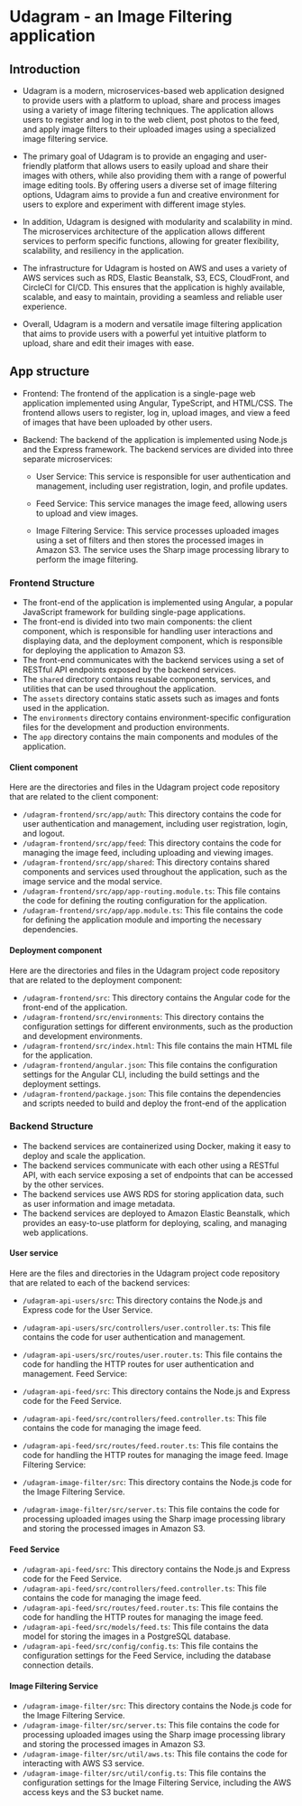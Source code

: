 # Udagram - an Image Filtering application

## Introduction

- Udagram is a modern, microservices-based web application designed to provide users with a platform to upload, share and process images using a variety of image filtering techniques. The application allows users to register and log in to the web client, post photos to the feed, and apply image filters to their uploaded images using a specialized image filtering service.

- The primary goal of Udagram is to provide an engaging and user-friendly platform that allows users to easily upload and share their images with others, while also providing them with a range of powerful image editing tools. By offering users a diverse set of image filtering options, Udagram aims to provide a fun and creative environment for users to explore and experiment with different image styles.

- In addition, Udagram is designed with modularity and scalability in mind. The microservices architecture of the application allows different services to perform specific functions, allowing for greater flexibility, scalability, and resiliency in the application.

- The infrastructure for Udagram is hosted on AWS and uses a variety of AWS services such as RDS, Elastic Beanstalk, S3, ECS, CloudFront, and CircleCI for CI/CD. This ensures that the application is highly available, scalable, and easy to maintain, providing a seamless and reliable user experience.

- Overall, Udagram is a modern and versatile image filtering application that aims to provide users with a powerful yet intuitive platform to upload, share and edit their images with ease.

## App structure

- Frontend: The frontend of the application is a single-page web application implemented using Angular, TypeScript, and HTML/CSS. The frontend allows users to register, log in, upload images, and view a feed of images that have been uploaded by other users.

- Backend: The backend of the application is implemented using Node.js and the Express framework. The backend services are divided into three separate microservices:

  - User Service: This service is responsible for user authentication and management, including user registration, login, and profile updates.

  - Feed Service: This service manages the image feed, allowing users to upload and view images.

  - Image Filtering Service: This service processes uploaded images using a set of filters and then stores the processed images in Amazon S3. The service uses the Sharp image processing library to perform the image filtering.

### Frontend Structure

- The front-end of the application is implemented using Angular, a popular JavaScript framework for building single-page applications.
- The front-end is divided into two main components: the client component, which is responsible for handling user interactions and displaying data, and the deployment component, which is responsible for deploying the application to Amazon S3.
- The front-end communicates with the backend services using a set of RESTful API endpoints exposed by the backend services.
- The `shared` directory contains reusable components, services, and utilities that can be used throughout the application.
- The `assets` directory contains static assets such as images and fonts used in the application.
- The `environments` directory contains environment-specific configuration files for the development and production environments.
- The `app` directory contains the main components and modules of the application.

#### Client component

Here are the directories and files in the Udagram project code repository that are related to the client component:

- `/udagram-frontend/src/app/auth`: This directory contains the code for user authentication and management, including user registration, login, and logout.
- `/udagram-frontend/src/app/feed`: This directory contains the code for managing the image feed, including uploading and viewing images.
- `/udagram-frontend/src/app/shared`: This directory contains shared components and services used throughout the application, such as the image service and the modal service.
- `/udagram-frontend/src/app/app-routing.module.ts`: This file contains the code for defining the routing configuration for the application.
- `/udagram-frontend/src/app/app.module.ts`: This file contains the code for defining the application module and importing the necessary dependencies.

#### Deployment component

Here are the directories and files in the Udagram project code repository that are related to the deployment component:

- `/udagram-frontend/src`: This directory contains the Angular code for the front-end of the application.
- `/udagram-frontend/src/environments`: This directory contains the configuration settings for different environments, such as the production and development environments.
- `/udagram-frontend/src/index.html`: This file contains the main HTML file for the application.
- `/udagram-frontend/angular.json`: This file contains the configuration settings for the Angular CLI, including the build settings and the deployment settings.
- `/udagram-frontend/package.json`: This file contains the dependencies and scripts needed to build and deploy the front-end of the application

### Backend Structure

- The backend services are containerized using Docker, making it easy to deploy and scale the application.
- The backend services communicate with each other using a RESTful API, with each service exposing a set of endpoints that can be accessed by the other services.
- The backend services use AWS RDS for storing application data, such as user information and image metadata.
- The backend services are deployed to Amazon Elastic Beanstalk, which provides an easy-to-use platform for deploying, scaling, and managing web applications.

#### User service

Here are the files and directories in the Udagram project code repository that are related to each of the backend services:

- `/udagram-api-users/src`: This directory contains the Node.js and Express code for the User Service.
- `/udagram-api-users/src/controllers/user.controller.ts`: This file contains the code for user authentication and management.
- `/udagram-api-users/src/routes/user.router.ts`: This file contains the code for handling the HTTP routes for user authentication and management.
  Feed Service:

- `/udagram-api-feed/src`: This directory contains the Node.js and Express code for the Feed Service.
- `/udagram-api-feed/src/controllers/feed.controller.ts`: This file contains the code for managing the image feed.
- `/udagram-api-feed/src/routes/feed.router.ts`: This file contains the code for handling the HTTP routes for managing the image feed.
  Image Filtering Service:

- `/udagram-image-filter/src`: This directory contains the Node.js code for the Image Filtering Service.
- `/udagram-image-filter/src/server.ts`: This file contains the code for processing uploaded images using the Sharp image processing library and storing the processed images in Amazon S3.

#### Feed Service

- `/udagram-api-feed/src`: This directory contains the Node.js and Express code for the Feed Service.
- `/udagram-api-feed/src/controllers/feed.controller.ts`: This file contains the code for managing the image feed.
- `/udagram-api-feed/src/routes/feed.router.ts`: This file contains the code for handling the HTTP routes for managing the image feed.
- `/udagram-api-feed/src/models/feed.ts`: This file contains the data model for storing the images in a PostgreSQL database.
- `/udagram-api-feed/src/config/config.ts`: This file contains the configuration settings for the Feed Service, including the database connection details.

#### Image Filtering Service

- `/udagram-image-filter/src`: This directory contains the Node.js code for the Image Filtering Service.
- `/udagram-image-filter/src/server.ts`: This file contains the code for processing uploaded images using the Sharp image processing library and storing the processed images in Amazon S3.
- `/udagram-image-filter/src/util/aws.ts`: This file contains the code for interacting with AWS S3 service.
- `/udagram-image-filter/src/util/config.ts`: This file contains the configuration settings for the Image Filtering Service, including the AWS access keys and the S3 bucket name.
